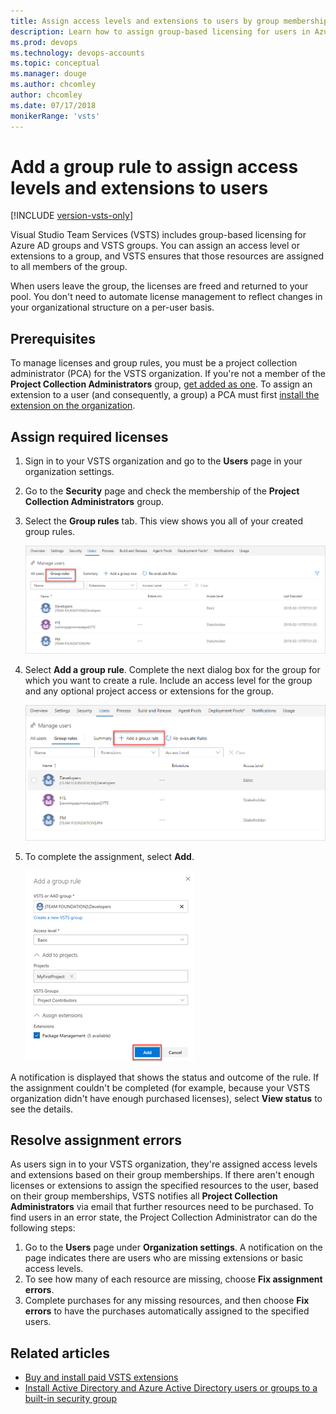 ```yaml
---
title: Assign access levels and extensions to users by group membership
description: Learn how to assign group-based licensing for users in Azure AD and VSTS groups by adding a group rule.
ms.prod: devops
ms.technology: devops-accounts
ms.topic: conceptual
ms.manager: douge
ms.author: chcomley
author: chcomley
ms.date: 07/17/2018
monikerRange: 'vsts'
---
```

# Add a group rule to assign access levels and extensions to users

[!INCLUDE [version-vsts-only](../../_shared/version-vsts-only.md)]

Visual Studio Team Services (VSTS) includes group-based licensing for Azure AD groups and VSTS groups. You can assign an access level or extensions to a group, and VSTS ensures that those resources are assigned to all members of the group.

When users leave the group, the licenses are freed and returned to your pool. You don't need to automate license management to reflect changes in your organizational structure on a per-user basis.

## Prerequisites

To manage licenses and group rules, you must be a project collection administrator (PCA) for the VSTS organization. If you're not a member of the **Project Collection Administrators** group, [get added as one](../../organizations/security/set-project-collection-level-permissions.md).
To assign an extension to a user (and consequently, a group) a PCA must first [install the extension on the organization](../../marketplace/install-vsts-extension.md).

## Assign required licenses

1. Sign in to your VSTS organization and go to the **Users** page in your organization settings.
2. Go to the **Security** page and check the membership of the **Project Collection Administrators** group.
3. Select the **Group rules** tab. This view shows you all of your created group rules.

   ![View group rules](_img/manage-group-licensing/view-group-rules.png)

4. Select **Add a group rule**. Complete the next dialog box for the group for which you want to create a rule. Include an access level for the group and any optional project access or extensions for the group.

   ![Create a new group rule](_img/manage-group-licensing/add-a-group-rule.png)

5. To complete the assignment, select **Add**.

   ![Add the group rule](_img/manage-group-licensing/adding-group-rule.png)

A notification is displayed that shows the status and outcome of the rule. If the assignment couldn't be completed (for example, because your VSTS organization didn't have enough purchased licenses), select **View status** to see the details.

## Resolve assignment errors

As users sign in to your VSTS organization, they're assigned access levels and extensions based on their group memberships. If there aren't enough licenses or extensions to assign the specified resources to the user, based on their group memberships, VSTS notifies all **Project Collection Administrators** via email that further resources need to be purchased. To find users in an error state, the Project Collection Administrator can do the following steps:

1. Go to the **Users** page under **Organization settings**. A notification on the page indicates there are users who are missing extensions or basic access levels.
2. To see how many of each resource are missing, choose **Fix assignment errors**.
3. Complete purchases for any missing resources, and then choose **Fix errors** to have the purchases automatically assigned to the specified users.

## Related articles

* [Buy and install paid VSTS extensions](../../marketplace/install-paid-vsts-extension.md)
* [Install Active Directory and Azure Active Directory users or groups to a built-in security group](../security/add-ad-aad-built-in-security-groups.md)